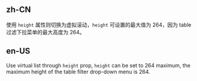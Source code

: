 ## zh-CN

使用 `height` 属性则切换为虚拟滚动，`height` 可设置的最大值为 264，因为 table 过滤下拉菜单的最大高度为 264。

## en-US

Use virtual list through `height` prop, `height` can be set to 264 maximum, the maximum height of the table filter drop-down menu is 264.
